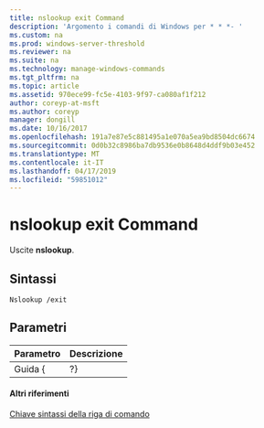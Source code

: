 ```yaml
---
title: nslookup exit Command
description: 'Argomento i comandi di Windows per * * *- '
ms.custom: na
ms.prod: windows-server-threshold
ms.reviewer: na
ms.suite: na
ms.technology: manage-windows-commands
ms.tgt_pltfrm: na
ms.topic: article
ms.assetid: 970ece99-fc5e-4103-9f97-ca080af1f212
author: coreyp-at-msft
ms.author: coreyp
manager: dongill
ms.date: 10/16/2017
ms.openlocfilehash: 191a7e87e5c881495a1e070a5ea9bd8504dc6674
ms.sourcegitcommit: 0d0b32c8986ba7db9536e0b8648d4ddf9b03e452
ms.translationtype: MT
ms.contentlocale: it-IT
ms.lasthandoff: 04/17/2019
ms.locfileid: "59851012"
---
```

# <a name="nslookup-exit-command"></a>nslookup exit Command



Uscite **nslookup**.

## <a name="syntax"></a>Sintassi

```
Nslookup /exit
```

## <a name="parameters"></a>Parametri

|Parametro|Descrizione|
|---------|-----------|
|Guida { | ?}|Viene visualizzato un breve riepilogo di **nslookup** sottocomandi.|

#### <a name="additional-references"></a>Altri riferimenti

[Chiave sintassi della riga di comando](command-line-syntax-key.md)